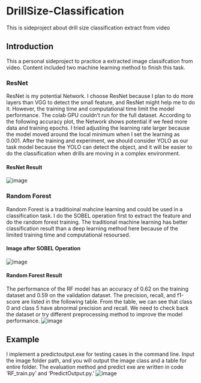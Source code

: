 # DrillSize-Classification
This is sideproject  about drill size classification extract from video
## Introduction
This a personal sideproject to practice a extracted image classifcation from video.
Content included two machine learning method to finish this task. 
### ResNet
ResNet is my potential Network. I choose ResNet because I plan to do more layers than VGG to detect the small feature, and ResNet might help me to do it. However, the training time and computational time limit the model performance. The colab GPU couldn’t run for the full dataset. According to the following accuracy plot, the Network shows potential if we feed more data and training epochs. I tried adjusting the learning rate larger because the model moved around the local minimum when I set the learning as 0.001. After the training and experiment, we should consider YOLO as our task model because the YOLO can detect the object, and it will be easier to do the classification when drills are moving in a complex environment.
#### ResNet Result
![image](https://github.com/j217435/DrillSize-Classification/blob/47581d25c1db8283f84e133bc437b12a83dfebc4/Image/Screen%20Shot%202023-03-24%20at%204.58.01%20PM.png)

### Random Forest
Random Forest is a traditioinal mahcine learning and could be used in a classification task. I do the SOBEL operation first to extract the feature and do the random forest training. The traditional machine learning has better classification result than a deep learning method here because of the limited training time and computational resoursed.

#### Image after SOBEL Operation
![image](https://github.com/j217435/DrillSize-Classification/blob/2d807f0055268e040ad3905a9e1e9465cead26d8/Image/Screen%20Shot%202023-03-24%20at%204.58.14%20PM.png)

#### Random Forest Result

The performance of the RF model has an accuracy of 0.62 on the training dataset and 0.59 on the validation dataset. The precision, recall, and f1-score are listed in the following table. From the table, we can see that class 0 and class 5 have abnormal precision and recall. We need to check back the dataset or try different preprocessing method to improve the model performance. 
![image](https://github.com/j217435/DrillSize-Classification/blob/040d49b442a811180d53ae3584b6a9aa444ad401/Image/Screen%20Shot%202023-03-24%20at%204.58.37%20PM.png)

## Example

I implement a predictoutput.exe for testing cases in the command line. Input the image folder path, and you will output the image class and a table for entire folder. The evaluation method and predict exe are written in code ‘RF_train.py’ and ‘PredictOutput.py.’
![image](https://github.com/j217435/DrillSize-Classification/blob/040d49b442a811180d53ae3584b6a9aa444ad401/Image/Screen%20Shot%202023-03-24%20at%204.46.27%20PM.png)
